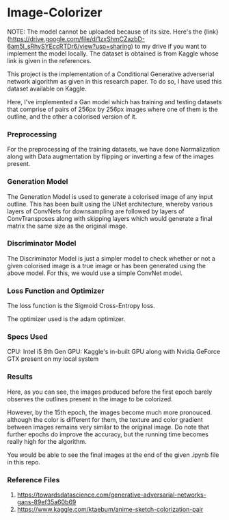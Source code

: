 # Image-Colorizer
NOTE: The model cannot be uploaded because of its size. Here's the {link}(https://drive.google.com/file/d/1zxShmCZazbD-6am5l_sRhySYEccRTDr6/view?usp=sharing) to my drive if you want to implement the model locally. The dataset is obtained is from Kaggle whose link is given in the references.

This project is the implementation of a Conditional Generative adverserial network algorithm as given in this research paper. To do so, I have used this dataset available on Kaggle.

Here, I've implemented a Gan model which has training and testing datasets that comprise of pairs of 256px by 256px images where one of them is the outline, and the other a colorised version of it.

### Preprocessing

For the preprocessing of the training datasets, we have done Normalization along with Data augmentation by flipping or inverting a few of the images present.

### Generation Model

The Generation Model is used to generate a colorised image of any input outline. This has been built using the UNet architecture, whereby various layers of ConvNets for downsampling are followed by layers of ConvTransposes along with skipping layers which would generate a final matrix the same size as the original image.

### Discriminator Model

The Discriminator Model is just a simpler model to check whether or not a given colorised image is a true image or has been generated using the above model. For this, we would use a simple ConvNet model.

### Loss Function and Optimizer

The loss function is the Sigmoid Cross-Entropy loss.

The optimizer used is the adam optimizer.

### Specs Used

CPU: Intel i5 8th Gen
GPU: Kaggle's in-built GPU along with Nvidia GeForce GTX present on my local system

### Results

Here, as you can see, the images produced before the first epoch barely observes the outlines present in the image to be colorized.

However, by the 15th epoch, the images become much more pronouced. although the color is different for them, the texture and color gradient between images remains very similar to the original image. Do note that further epochs do improve the accuracy, but the running time becomes really high for the algorithm.

You would be able to see the final images at the end of the given .ipynb file in this repo.

### Reference Files

1. https://towardsdatascience.com/generative-adversarial-networks-gans-89ef35a60b69
2. https://www.kaggle.com/ktaebum/anime-sketch-colorization-pair
